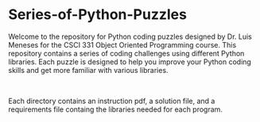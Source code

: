 # Series-of-Python-Puzzles

<p>
Welcome to the repository for Python coding puzzles designed by Dr. Luis Meneses for the CSCI 331 Object Oriented Programming course. This repository contains a series of coding challenges using different Python libraries. Each puzzle is designed to help you improve your Python coding skills and get more familiar with various libraries.
</p>

<br/>

<p>
Each directory contains an instruction pdf, a solution file, and a requirements file containg the libraries needed for each program.
</p>
